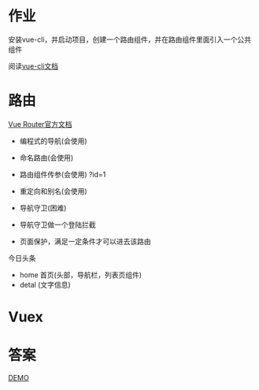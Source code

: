 # 作业

安装vue-cli，并启动项目，创建一个路由组件，并在路由组件里面引入一个公共组件

阅读[vue-cli文档](https://cli.vuejs.org/zh/guide/cli-service.html)

# 路由

[Vue Router官方文档](https://router.vuejs.org/zh/guide/essentials/named-routes.html)

- 编程式的导航(会使用)
- 命名路由(会使用)
- 路由组件传参(会使用) ?id=1
- 重定向和别名(会使用)
- 导航守卫(困难)

- 导航守卫做一个登陆拦截

- 页面保护，满足一定条件才可以进去该路由


今日头条

- home 首页(头部，导航栏，列表页组件)
- detal (文字信息)

# Vuex

# 答案

[DEMO](https://github.com/Wscats/vue-tutorial/blob/gh-pages/tutorial/DEMO.md)